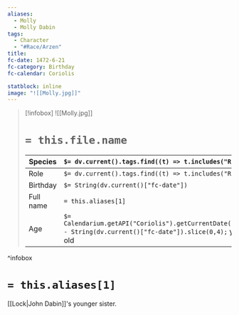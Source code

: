 ```yaml
---
aliases:
  - Molly
  - Molly Dabin
tags:
  - Character
  - "#Race/Arzen"
title: 
fc-date: 1472-6-21
fc-category: Birthday
fc-calendar: Coriolis

statblock: inline
image: "![[Molly.jpg]]"
---
```

> [!infobox]
> ![[Molly.jpg]]
> # `= this.file.name`
> | Species | `$= dv.current().tags.find((t) => t.includes("Race"))` |
> | ---- | ---- |
> | Role | `$= dv.current().tags.find((t) => t.includes("Role"))` |
> | Birthday | `$= String(dv.current()["fc-date"])` |
> | Full name | `= this.aliases[1]`|
> | Age | `$= Calendarium.getAPI("Coriolis").getCurrentDate().year - String(dv.current()["fc-date"]).slice(0,4);` years old|
^infobox
# `= this.aliases[1]`
[[Lock|John Dabin]]'s younger sister.

